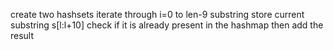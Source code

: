 create two hashsets
iterate through i=0 to len-9 substring
store current substring s[l:l+10]
check if it is already present in the hashmap then add the result